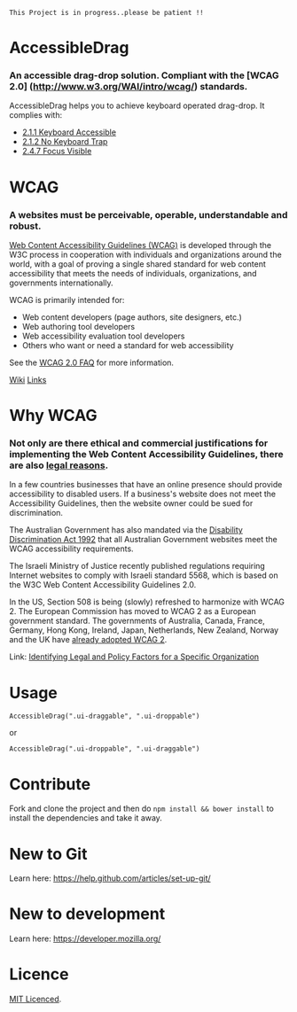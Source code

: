 `This Project is in progress..please be patient !!`

# AccessibleDrag

### An accessible drag-drop solution. Compliant with the [**WCAG 2.0**] (http://www.w3.org/WAI/intro/wcag/) standards.

AccessibleDrag helps you to achieve keyboard operated drag-drop. It complies with:

* [2.1.1 Keyboard Accessible](http://www.w3.org/TR/2008/REC-WCAG20-20081211/#keyboard-operation)
* [2.1.2 No Keyboard Trap](http://www.w3.org/TR/2008/REC-WCAG20-20081211/#keyboard-operation)
* [2.4.7 Focus Visible](http://www.w3.org/TR/2008/REC-WCAG20-20081211/#navigation-mechanisms)

# WCAG

### A websites must be perceivable, operable, understandable and robust.

[Web Content Accessibility Guidelines (WCAG)](http://www.w3.org/WAI/intro/wcag) is developed through the W3C process in cooperation with individuals and organizations around the world, with a goal of proving a single shared standard for web content accessibility that meets the needs of individuals, organizations, and governments internationally.

WCAG is primarily intended for:

* Web content developers (page authors, site designers, etc.)
* Web authoring tool developers
* Web accessibility evaluation tool developers
* Others who want or need a standard for web accessibility

See the [WCAG 2.0 FAQ](http://www.w3.org/WAI/WCAG20/wcag2faq) for more information.

[Wiki](https://en.wikipedia.org/wiki/Web_Content_Accessibility_Guidelines#WCAG_2.0)
[Links](https://en.wikipedia.org/wiki/Web_Content_Accessibility_Guidelines#External_links)

# Why WCAG

### Not only are there ethical and commercial justifications for implementing the Web Content Accessibility Guidelines, there are also [legal reasons](https://en.wikipedia.org/wiki/Web_Content_Accessibility_Guidelines#Legal_obligations).

In a few countries businesses that have an online presence should provide accessibility to disabled users. If a business's website does not meet the Accessibility Guidelines, then the website owner could be sued for discrimination.

The Australian Government has also mandated via the [Disability Discrimination Act 1992](http://www.comlaw.gov.au/Series/C2004A04426) that all Australian Government websites meet the WCAG accessibility requirements.

The Israeli Ministry of Justice recently published regulations requiring Internet websites to comply with Israeli standard 5568, which is based on the W3C Web Content Accessibility Guidelines 2.0.

In the US, Section 508 is being (slowly) refreshed to harmonize with WCAG 2. The European Commission has moved to WCAG 2 as a European government standard. The governments of Australia, Canada, France, Germany, Hong Kong, Ireland, Japan, Netherlands, New Zealand, Norway and the UK have [already adopted WCAG 2](http://www.powermapper.com/blog/government-accessibility-standards/).

Link: [Identifying Legal and Policy Factors for a Specific Organization](http://www.w3.org/WAI/bcase/pol#custom)

# Usage

`AccessibleDrag(".ui-draggable", ".ui-droppable")`

or

`AccessibleDrag(".ui-droppable", ".ui-draggable")`

# Contribute

Fork and clone the project and then do `npm install && bower install` to install the dependencies and take it away.

# New to Git

Learn here: https://help.github.com/articles/set-up-git/

# New to development

Learn here: https://developer.mozilla.org/

# Licence

[MIT Licenced](./LICENCE).